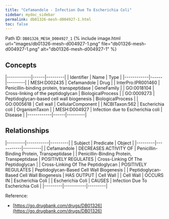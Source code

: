 ```yaml
---
title: "Cefamandole - Infection Due To Escherichia Coli"
sidebar: mydoc_sidebar
permalink: db01326-mesh-d004927-1.html
toc: false 
---
```



Path ID: `DB01326_MESH_D004927_1`
{% include image.html url="images/db01326-mesh-d004927-1.png" file="db01326-mesh-d004927-1.png" alt="db01326-mesh-d004927-1" %}

## Concepts

|------------|------|---------|
| Identifier | Name | Type    |
|------------|------|---------|
| MESH:D002435 | Cefamandole | Drug |
| InterPro:IPR001460 | Penicillin-binding protein, transpeptidase | GeneFamily |
| GO:0018104 | Cross-linking of the peptidoglycan | BiologicalProcess |
| GO:0009273 | Peptidoglycan-based cell wall biogenesis | BiologicalProcess |
| GO:0005618 | Cell wall | CellularComponent |
| NCBITaxon:562 | Escherichia coli | OrganismTaxon |
| MESH:D004927 | Infection due to Escherichia coli | Disease |
|------------|------|---------|

## Relationships

|---------|-----------|---------|
| Subject | Predicate | Object  |
|---------|-----------|---------|
| Cefamandole | DECREASES ACTIVITY OF | Penicillin-Binding Protein, Transpeptidase |
| Penicillin-Binding Protein, Transpeptidase | POSITIVELY REGULATES | Cross-Linking Of The Peptidoglycan |
| Cross-Linking Of The Peptidoglycan | POSITIVELY REGULATES | Peptidoglycan-Based Cell Wall Biogenesis |
| Peptidoglycan-Based Cell Wall Biogenesis | HAS OUTPUT | Cell Wall |
| Cell Wall | OCCURS IN | Escherichia Coli |
| Escherichia Coli | CAUSES | Infection Due To Escherichia Coli |
|---------|-----------|---------|

Reference: 
  - [https://go.drugbank.com/drugs/DB01326](https://go.drugbank.com/drugs/DB01326)
